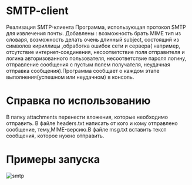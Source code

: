 # SMTP-client
Реализация SMTP-клиента
Программа, использующая протокол SMTP для извлечения почты. Добавлены : возможность брать MIME тип из словаря, возможность делать очень длинный subject, состоящий из символов кириллицы ,обработка ошибок сети и сервера( например, отсутствие интернет-соединения, несоответствие поля отправителя и логина авторизованного пользователя, несоответствие пароля логину, отправление сообщения с пустым полем получателя, неудачная отправка сообщения).Программа сообщает о каждом этапе выполнения(успешном или неудачном) в консоль.
# Справка по использованию 
В папку attachments перенести вложения, которые необходимо отправить. В файле headers.txt написать от кого и кому отправлено сообщение, тему,MIME-версию.В файле msg.txt
вставить текст сообщения, которое нужно отправить.
# Примеры запуска
![smtp](https://user-images.githubusercontent.com/40271271/172042029-11d6aed8-3a42-4c1a-9492-6daaa032736d.jpg)
